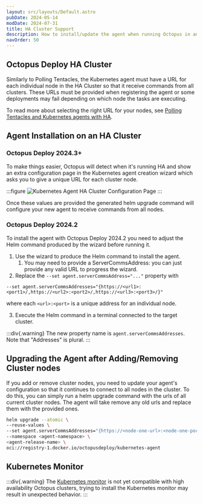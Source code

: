 ```yaml
---
layout: src/layouts/Default.astro
pubDate: 2024-05-14
modDate: 2024-07-31
title: HA Cluster Support
description: How to install/update the agent when running Octopus in an HA Cluster
navOrder: 50
---
```



## Octopus Deploy HA Cluster

Similarly to Polling Tentacles, the Kubernetes agent must have a URL for each individual node in the HA Cluster so that it receive commands from all clusters. These URLs must be provided when registering the agent or some deployments may fail depending on which node the tasks are executing.

To read more about selecting the right URL for your nodes, see [Polling Tentacles and Kubernetes agents with HA](/docs/administration/high-availability/polling-tentacles-with-ha).

## Agent Installation on an HA Cluster

### Octopus Deploy 2024.3+

To make things easier, Octopus will detect when it's running HA and show an extra configuration page in the Kubernetes agent creation wizard which asks you to give a unique URL for each cluster node.

:::figure
![Kubernetes Agent HA Cluster Configuration Page](/docs/infrastructure/deployment-targets/kubernetes/kubernetes-agent/kubernetes-agent-ha-cluster-configuration-page.png)
:::

Once these values are provided the generated helm upgrade command will configure your new agent to receive commands from all nodes.

### Octopus Deploy 2024.2

To install the agent with Octopus Deploy 2024.2 you need to adjust the Helm command produced by the wizard before running it.

1. Use the wizard to produce the Helm command to install the agent.
   1. You may need to provide a ServerCommsAddress: you can just provide any valid URL to progress the wizard.
2. Replace the `--set agent.serverCommsAddress="..."` property with
```
--set agent.serverCommsAddresses="{https://<url1>:<port1>/,https://<url2>:<port2>/,https://<url3>:<port3>/}"
```
where each `<url>:<port>` is a unique address for an individual node.

3. Execute the Helm command in a terminal connected to the target cluster.

:::div{.warning}
The new property name is `agent.serverCommsAddresses`. Note that "Addresses" is plural.
:::

## Upgrading the Agent after Adding/Removing Cluster nodes

If you add or remove cluster nodes, you need to update your agent's configuration so that it continues to connect to all nodes in the cluster. To do this, you can simply run a helm upgrade command with the urls of all current cluster nodes. The agent will take remove any old urls and replace them with the provided ones.

```bash
helm upgrade --atomic \
--reuse-values \
--set agent.serverCommsAddresses="{https://<node-one-url>:<node-one-port>/,https://<node-two-url>:<node-two-port>/,https://<node-three-url>:<node-three-port>/}" \
--namespace <agent-namespace> \
<agent-release-name> \
oci://registry-1.docker.io/octopusdeploy/kubernetes-agent
```

## Kubernetes Monitor

:::div{.warning}
The [Kubernetes monitor]() is not yet compatible with high availability Octopus clusters, trying to install the Kubernetes monitor may result in unexpected behavior.
:::